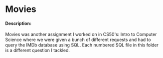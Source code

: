 # Movies
#### Description:
Movies was another assignment I worked on in CS50's: Intro to Computer Science where we were given a bunch of different requests and had to query the IMDb database using SQL. Each numbered SQL file in this folder is a different question I tackled. 
